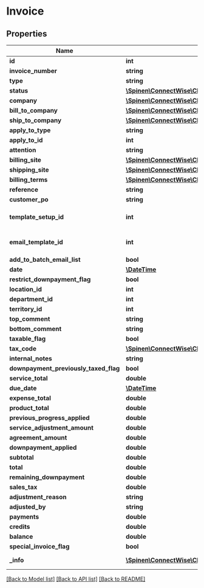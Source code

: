 # Invoice

## Properties
Name | Type | Description | Notes
------------ | ------------- | ------------- | -------------
**id** | **int** |  | [optional] 
**invoice_number** | **string** |  | [optional] 
**type** | **string** |  | 
**status** | [**\Spinen\ConnectWise\Clients\Finance\Model\BillingStatusReference**](BillingStatusReference.md) |  | [optional] 
**company** | [**\Spinen\ConnectWise\Clients\Finance\Model\CompanyReference**](CompanyReference.md) |  | 
**bill_to_company** | [**\Spinen\ConnectWise\Clients\Finance\Model\CompanyReference**](CompanyReference.md) |  | [optional] 
**ship_to_company** | [**\Spinen\ConnectWise\Clients\Finance\Model\CompanyReference**](CompanyReference.md) |  | [optional] 
**apply_to_type** | **string** |  | [optional] 
**apply_to_id** | **int** |  | [optional] 
**attention** | **string** |  | [optional] 
**billing_site** | [**\Spinen\ConnectWise\Clients\Finance\Model\SiteReference**](SiteReference.md) |  | [optional] 
**shipping_site** | [**\Spinen\ConnectWise\Clients\Finance\Model\SiteReference**](SiteReference.md) |  | [optional] 
**billing_terms** | [**\Spinen\ConnectWise\Clients\Finance\Model\BillingTermsReference**](BillingTermsReference.md) |  | [optional] 
**reference** | **string** |  | [optional] 
**customer_po** | **string** |  | [optional] 
**template_setup_id** | **int** | Can be obtained via InvoiceTemplate report | [optional] 
**email_template_id** | **int** | Can be obtained via InvoiceEmailTemplate report | [optional] 
**add_to_batch_email_list** | **bool** |  | [optional] 
**date** | [**\DateTime**](\DateTime.md) |  | [optional] 
**restrict_downpayment_flag** | **bool** |  | [optional] 
**location_id** | **int** |  | [optional] 
**department_id** | **int** |  | [optional] 
**territory_id** | **int** |  | [optional] 
**top_comment** | **string** |  | [optional] 
**bottom_comment** | **string** |  | [optional] 
**taxable_flag** | **bool** |  | [optional] 
**tax_code** | [**\Spinen\ConnectWise\Clients\Finance\Model\TaxCodeReference**](TaxCodeReference.md) |  | [optional] 
**internal_notes** | **string** |  | [optional] 
**downpayment_previously_taxed_flag** | **bool** |  | [optional] 
**service_total** | **double** |  | [optional] 
**due_date** | [**\DateTime**](\DateTime.md) |  | [optional] 
**expense_total** | **double** |  | [optional] 
**product_total** | **double** |  | [optional] 
**previous_progress_applied** | **double** |  | [optional] 
**service_adjustment_amount** | **double** |  | [optional] 
**agreement_amount** | **double** |  | [optional] 
**downpayment_applied** | **double** |  | [optional] 
**subtotal** | **double** |  | [optional] 
**total** | **double** |  | [optional] 
**remaining_downpayment** | **double** |  | [optional] 
**sales_tax** | **double** |  | [optional] 
**adjustment_reason** | **string** |  | [optional] 
**adjusted_by** | **string** |  | [optional] 
**payments** | **double** |  | [optional] 
**credits** | **double** |  | [optional] 
**balance** | **double** |  | [optional] 
**special_invoice_flag** | **bool** |  | [optional] 
**_info** | [**\Spinen\ConnectWise\Clients\Finance\Model\Metadata**](Metadata.md) | Metadata of the entity | [optional] 

[[Back to Model list]](../README.md#documentation-for-models) [[Back to API list]](../README.md#documentation-for-api-endpoints) [[Back to README]](../README.md)


